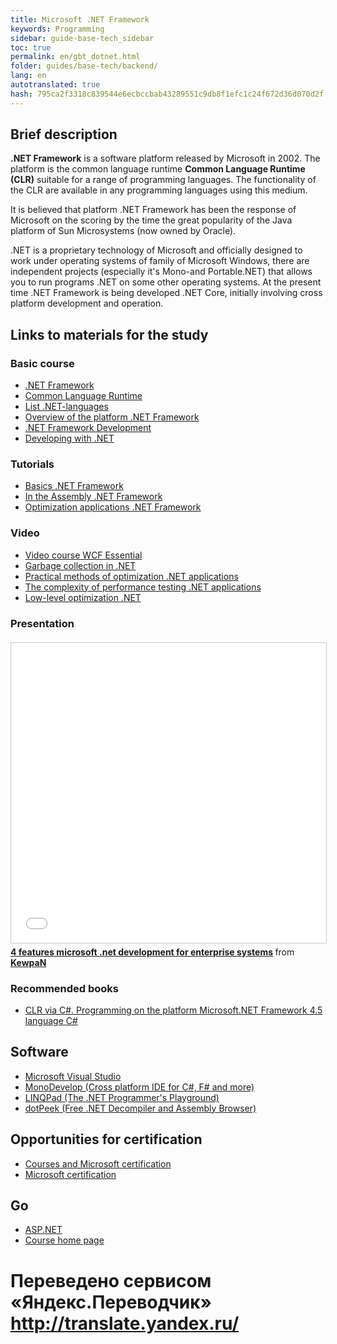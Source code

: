 ```yaml
--- 
title: Microsoft .NET Framework 
keywords: Programming 
sidebar: guide-base-tech_sidebar 
toc: true 
permalink: en/gbt_dotnet.html 
folder: guides/base-tech/backend/ 
lang: en 
autotranslated: true 
hash: 795ca2f3318c839544e6ecbccbab43289551c9db8f1efc1c24f672d36d070d2f 
--- 
```


## Brief description 

**.NET Framework** is a software platform released by Microsoft in 2002. The platform is the common language runtime **Common Language Runtime (CLR)** suitable for a range of programming languages. The functionality of the CLR are available in any programming languages using this medium. 

It is believed that platform .NET Framework has been the response of Microsoft on the scoring by the time the great popularity of the Java platform of Sun Microsystems (now owned by Oracle). 

.NET is a proprietary technology of Microsoft and officially designed to work under operating systems of family of Microsoft Windows, there are independent projects (especially it's Mono-and Portable.NET) that allows you to run programs .NET on some other operating systems. At the present time .NET Framework is being developed .NET Core, initially involving cross platform development and operation. 

## Links to materials for the study 

### Basic course 

* [.NET Framework](https://ru.wikipedia.org/wiki/.NET_Framework) 
* [Common Language Runtime](https://ru.wikipedia.org/wiki/Common_Language_Runtime) 
* [List .NET-languages](https://ru.wikipedia.org/wiki/Список_.NET-языков) 
* [Overview of the platform .NET Framework](https://msdn.microsoft.com/ru-ru/library/zw4w595w.aspx?f=255&MSPPError=-2147217396) 
* [.NET Framework Development](https://msdn.microsoft.com/ru-ru/library/ff361664.aspx) 
* [Developing with .NET](https://msdn.microsoft.com/ru-ru/library/aa139615.aspx) 

### Tutorials 

* [Basics .NET Framework](https://professorweb.ru/my/csharp/base_net/level1/net_index.php) 
* [In the Assembly .NET Framework](https://professorweb.ru/my/csharp/assembly/level1/assembly_index.php) 
* [Optimization applications .NET Framework](https://professorweb.ru/my/csharp/optimization/level1/) 

### Video 

* [Video course WCF Essential](https://www.youtube.com/playlist?list=PLvItDmb0sZw86Ph0CL6H2BfgXu47-rOvk) 
* [Garbage collection in .NET](https://www.youtube.com/watch?v=29sxHG3nFx8) 
* [Practical methods of optimization .NET applications](https://www.youtube.com/watch?v=fqYaXrwEkl4) 
* [The complexity of performance testing .NET applications](https://www.youtube.com/watch?v=PDGKOqyfaTg) 
* [Low-level optimization .NET](https://www.youtube.com/watch?v=0h3kfHDfkk4&t=4s) 

### Presentation 

<div class="thumb-wrap" style="margin-top: 20px; margin-bottom: 20px"> 
<iframe src="//www.slideshare.net/slideshow/embed_code/key/JyyTWd0yktR9qU" width="854" height="480" frameborder="0" marginwidth="0" marginheight="0" scrolling="no" style="border:1px solid #CCC; border-width:1px; margin-bottom:5px; max-width: 100%;" allowfullscreen> </iframe> <div style="margin-bottom:5px"> <strong> <a href="//www.slideshare.net/KewpaN/4-microsoft-net" title="4 features microsoft .net development for enterprise systems" target="_blank">4 features microsoft .net development for enterprise systems</a> </strong> from <strong><a target="_blank" href="//www.slideshare.net/KewpaN">KewpaN</a></strong> </div> 
</div> 

### Recommended books 

* [CLR via C#. Programming on the platform Microsoft.NET Framework 4.5 language C#](http://www.ozon.ru/context/detail/id/21236101/) 

## Software 

* [Microsoft Visual Studio](https://www.visualstudio.com/) 
* [MonoDevelop (Cross platform IDE for C#, F# and more)](http://www.monodevelop.com/) 
* [LINQPad (The .NET Programmer's Playground)](https://www.linqpad.net/) 
* [dotPeek (Free .NET Decompiler and Assembly Browser)](https://www.jetbrains.com/decompiler/) 

## Opportunities for certification 

* [Courses and Microsoft certification](http://www.specialist.ru/vendor/microsoft) 
* [Microsoft certification](https://habrahabr.ru/post/249331/) 

## Go 

* [ASP.NET](gbt_aspnet.html) 
* [Course home page](gbt_landing-page.html) 



 # Переведено сервисом «Яндекс.Переводчик» http://translate.yandex.ru/